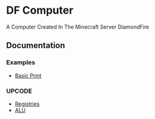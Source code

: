 # DF Computer

A Computer Created In The Minecraft Server DiamondFire

## Documentation

### Examples

- [Basic Print](/docs/examples/basic_print)

### UPCODE

- [Registries](/docs/registry)
- [ALU](/docs/alu)
